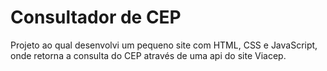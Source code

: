 # Consultador de CEP

Projeto ao qual desenvolvi um pequeno site com HTML, CSS e JavaScript, onde retorna a consulta do CEP através de uma api do site Viacep.

